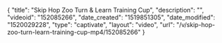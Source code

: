 {
    "title": "Skip Hop Zoo Turn & Learn Training Cup",
    "description": "",
    "videoid": "152085266",
    "date_created": "1519851305",
    "date_modified": "1520029228",
    "type": "captivate",
    "layout": "video",
    "url": "\/v\/skip-hop-zoo-turn-learn-training-cup-mp4\/152085266"
}